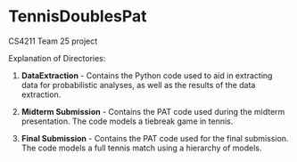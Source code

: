 # TennisDoublesPat
CS4211 Team 25 project

Explanation of Directories:
1) **DataExtraction** - Contains the Python code used to aid in extracting data for probabilistic analyses, as well as the results of the data extraction.

2) **Midterm Submission** - Contains the PAT code used during the midterm presentation. The code models a tiebreak game in tennis.

3) **Final Submission** - Contains the PAT code used for the final submission. The code models a full tennis match using a hierarchy of models.
